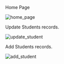Home Page

![home_page](https://github.com/adarshnidhankar/Spring_Project/assets/92661501/9b50deca-4edd-4fd1-b6ea-7bd719f6ed03)

Update Students records.

![update_student](https://github.com/adarshnidhankar/Spring_Project/assets/92661501/83a75b14-9a67-4396-932a-d51677a95a1f)

Add Students records.

![add_student](https://github.com/adarshnidhankar/Spring_Project/assets/92661501/911c565f-531d-4c83-abad-63f8d3540fb7)

